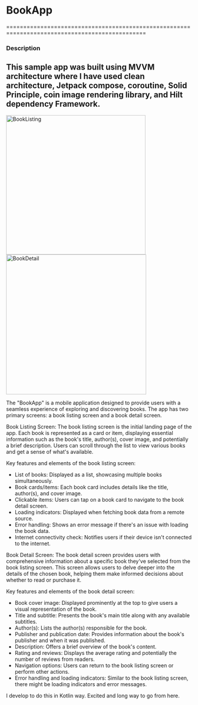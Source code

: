 # BookApp
===============================================================================================

### Description ###
This sample app was built using MVVM architecture where I have used clean architecture, Jetpack compose, coroutine, Solid Principle, coin image rendering library, and Hilt dependency Framework.
-----------------------------------------------------------------------------------------------

<img width="378" alt="BookListing" src="https://github.com/manchanda2612/BookApp/assets/13693987/67351e6f-9ead-4ff0-b183-d3a4910f5c88"><img width="380" alt="BookDetail" src="https://github.com/manchanda2612/BookApp/assets/13693987/f29a7e89-6d91-4139-9895-ca7575e8a3d7">

The "BookApp" is a mobile application designed to provide users with a seamless experience of exploring and discovering books. The app has two primary screens: a book listing screen and a book detail screen.

Book Listing Screen:
The book listing screen is the initial landing page of the app. Each book is represented as a card or item, displaying essential information such as the book's title, author(s), cover image, and potentially a brief description. Users can scroll through the list to view various books and get a sense of what's available.

Key features and elements of the book listing screen:

* List of books: Displayed as a list, showcasing multiple books simultaneously.
* Book cards/items: Each book card includes details like the title, author(s), and cover image.
* Clickable items: Users can tap on a book card to navigate to the book detail screen.
* Loading indicators: Displayed when fetching book data from a remote source.
* Error handling: Shows an error message if there's an issue with loading the book data.
* Internet connectivity check: Notifies users if their device isn't connected to the internet.

Book Detail Screen:
The book detail screen provides users with comprehensive information about a specific book they've selected from the book listing screen. This screen allows users to delve deeper into the details of the chosen book, helping them make informed decisions about whether to read or purchase it.

Key features and elements of the book detail screen:

* Book cover image: Displayed prominently at the top to give users a visual representation of the book.
* Title and subtitle: Presents the book's main title along with any available subtitles.
* Author(s): Lists the author(s) responsible for the book.
* Publisher and publication date: Provides information about the book's publisher and when it was published.
* Description: Offers a brief overview of the book's content.
* Rating and reviews: Displays the average rating and potentially the number of reviews from readers.
* Navigation options: Users can return to the book listing screen or perform other actions.
* Error handling and loading indicators: Similar to the book listing screen, there might be loading indicators and error messages.

I develop to do this in Kotlin way. Excited and long way to go from here.


